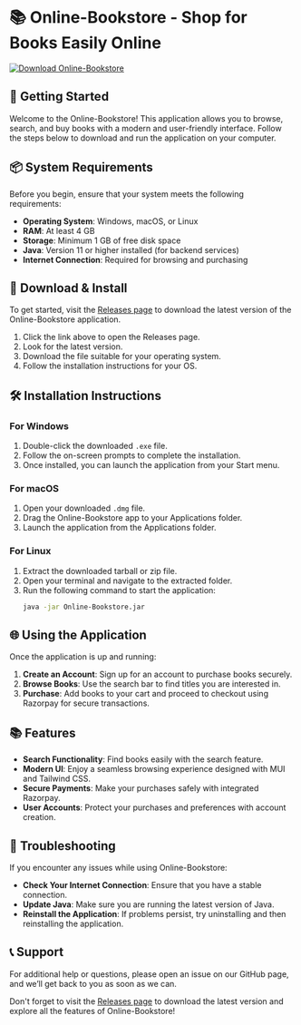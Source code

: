# 📚 Online-Bookstore - Shop for Books Easily Online

[![Download Online-Bookstore](https://img.shields.io/badge/Download%20Now-%20%F0%9F%9A%80-brightgreen)](https://github.com/Lelekman/Online-Bookstore/releases)

## 🚀 Getting Started

Welcome to the Online-Bookstore! This application allows you to browse, search, and buy books with a modern and user-friendly interface. Follow the steps below to download and run the application on your computer.

## 📦 System Requirements

Before you begin, ensure that your system meets the following requirements:

- **Operating System**: Windows, macOS, or Linux
- **RAM**: At least 4 GB
- **Storage**: Minimum 1 GB of free disk space
- **Java**: Version 11 or higher installed (for backend services)
- **Internet Connection**: Required for browsing and purchasing

## 🔗 Download & Install

To get started, visit the [Releases page](https://github.com/Lelekman/Online-Bookstore/releases) to download the latest version of the Online-Bookstore application.

1. Click the link above to open the Releases page.
2. Look for the latest version.
3. Download the file suitable for your operating system. 
4. Follow the installation instructions for your OS.

## 🛠 Installation Instructions

### For Windows

1. Double-click the downloaded `.exe` file.
2. Follow the on-screen prompts to complete the installation.
3. Once installed, you can launch the application from your Start menu.

### For macOS

1. Open your downloaded `.dmg` file.
2. Drag the Online-Bookstore app to your Applications folder.
3. Launch the application from the Applications folder.

### For Linux

1. Extract the downloaded tarball or zip file.
2. Open your terminal and navigate to the extracted folder.
3. Run the following command to start the application:
   ```bash
   java -jar Online-Bookstore.jar
   ```

## 🌐 Using the Application

Once the application is up and running:

1. **Create an Account**: Sign up for an account to purchase books securely.
2. **Browse Books**: Use the search bar to find titles you are interested in.
3. **Purchase**: Add books to your cart and proceed to checkout using Razorpay for secure transactions.

## 📚 Features

- **Search Functionality**: Find books easily with the search feature.
- **Modern UI**: Enjoy a seamless browsing experience designed with MUI and Tailwind CSS.
- **Secure Payments**: Make your purchases safely with integrated Razorpay.
- **User Accounts**: Protect your purchases and preferences with account creation.

## 🔧 Troubleshooting

If you encounter any issues while using Online-Bookstore:

- **Check Your Internet Connection**: Ensure that you have a stable connection.
- **Update Java**: Make sure you are running the latest version of Java.
- **Reinstall the Application**: If problems persist, try uninstalling and then reinstalling the application.

## 📞 Support

For additional help or questions, please open an issue on our GitHub page, and we’ll get back to you as soon as we can.

Don't forget to visit the [Releases page](https://github.com/Lelekman/Online-Bookstore/releases) to download the latest version and explore all the features of Online-Bookstore!